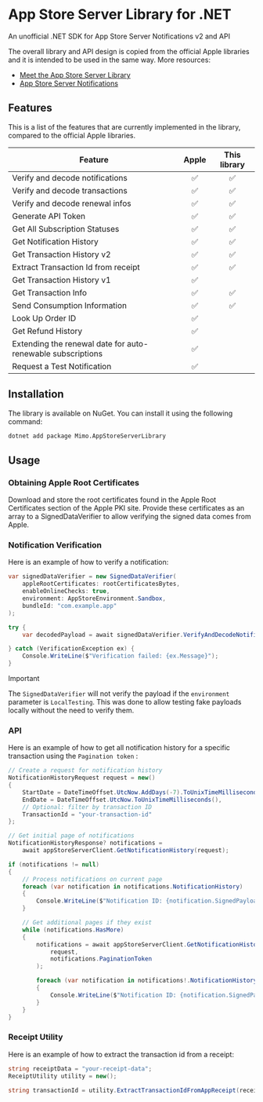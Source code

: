 # App Store Server Library for .NET

An unofficial .NET SDK for App Store Server Notifications v2 and API

The overall library and API design is copied from the official Apple libraries and it is intended to be used in the same way.
More resources:

- [Meet the App Store Server Library](https://developer.apple.com/videos/play/wwdc2023/10143/)
- [App Store Server Notifications](https://developer.apple.com/documentation/appstoreservernotifications)

## Features

This is a list of the features that are currently implemented in the library, compared to the official Apple libraries.

| Feature                                                     | Apple | This library |
| ----------------------------------------------------------- | :---: | :----------: |
| Verify and decode notifications                             |  ✅   |      ✅      |
| Verify and decode transactions                              |  ✅   |      ✅      |
| Verify and decode renewal infos                             |  ✅   |      ✅      |
| Generate API Token                                          |  ✅   |      ✅      |
| Get All Subscription Statuses                               |  ✅   |      ✅      |
| Get Notification History                                    |  ✅   |      ✅      |
| Get Transaction History v2                                  |  ✅   |      ✅      |
| Extract Transaction Id from receipt                         |  ✅   |      ✅      |
| Get Transaction History v1                                  |  ✅   |              |
| Get Transaction Info                                        |  ✅   |      ✅      |
| Send Consumption Information                                |  ✅   |      ✅      |
| Look Up Order ID                                            |  ✅   |              |
| Get Refund History                                          |  ✅   |              |
| Extending the renewal date for auto-renewable subscriptions |  ✅   |              |
| Request a Test Notification                                 |  ✅   |              |

## Installation

The library is available on NuGet. You can install it using the following command:

```bash
dotnet add package Mimo.AppStoreServerLibrary
```

## Usage

### Obtaining Apple Root Certificates

Download and store the root certificates found in the Apple Root Certificates section of the Apple PKI site. Provide these certificates as an array to a SignedDataVerifier to allow verifying the signed data comes from Apple.

### Notification Verification

Here is an example of how to verify a notification:

```csharp
var signedDataVerifier = new SignedDataVerifier(
    appleRootCertificates: rootCertificatesBytes,
    enableOnlineChecks: true,
    environment: AppStoreEnvironment.Sandbox,
    bundleId: "com.example.app"
);

try {
    var decodedPayload = await signedDataVerifier.VerifyAndDecodeNotification(signedPayload);

} catch (VerificationException ex) {
    Console.WriteLine($"Verification failed: {ex.Message}");
}

```

> [!IMPORTANT]
> The `SignedDataVerifier` will not verify the payload if the `environment` parameter is `LocalTesting`. This was done to allow testing fake payloads locally without the need to verify them.

### API

Here is an example of how to get all notification history for a specific transaction using the `Pagination token` :

```csharp
// Create a request for notification history
NotificationHistoryRequest request = new()
{
    StartDate = DateTimeOffset.UtcNow.AddDays(-7).ToUnixTimeMilliseconds(),
    EndDate = DateTimeOffset.UtcNow.ToUnixTimeMilliseconds(),
    // Optional: filter by transaction ID
    TransactionId = "your-transaction-id"
};

// Get initial page of notifications
NotificationHistoryResponse? notifications =
    await appStoreServerClient.GetNotificationHistory(request);

if (notifications != null)
{
    // Process notifications on current page
    foreach (var notification in notifications.NotificationHistory)
    {
        Console.WriteLine($"Notification ID: {notification.SignedPayload}");
    }

    // Get additional pages if they exist
    while (notifications.HasMore)
    {
        notifications = await appStoreServerClient.GetNotificationHistory(
            request,
            notifications.PaginationToken
        );

        foreach (var notification in notifications!.NotificationHistory)
        {
            Console.WriteLine($"Notification ID: {notification.SignedPayload}");
        }
    }
}
```

### Receipt Utility

Here is an example of how to extract the transaction id from a receipt:

```csharp
string receiptData = "your-receipt-data";
ReceiptUtility utility = new();

string transactionId = utility.ExtractTransactionIdFromAppReceipt(receiptData);
```
